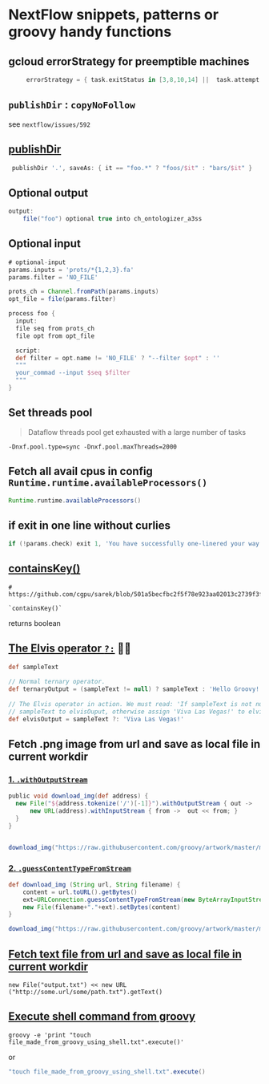 # NextFlow snippets, patterns or groovy handy functions

## gcloud errorStrategy for preemptible machines

```groovy
     errorStrategy = { task.exitStatus in [3,8,10,14] ||  task.attempt <=  6 ? 'retry' : 'ignore' }
```

## `publishDir` : `copyNoFollow` 

see `nextflow/issues/592`

## [publishDir](https://github.com/nextflow-io/nextflow/issues/256#issuecomment-285087760)

```groovy
 publishDir '.', saveAs: { it == "foo.*" ? "foos/$it" : "bars/$it" }

```

## Optional output

```groovy
output:
    file("foo") optional true into ch_ontologizer_a3ss
```

## Optional input

```groovy
# optional-input
params.inputs = 'prots/*{1,2,3}.fa'
params.filter = 'NO_FILE'

prots_ch = Channel.fromPath(params.inputs)
opt_file = file(params.filter)

process foo {
  input:
  file seq from prots_ch
  file opt from opt_file

  script:
  def filter = opt.name != 'NO_FILE' ? "--filter $opt" : ''
  """
  your_commad --input $seq $filter
  """
}
```


## Set threads pool
> Dataflow threads pool get exhausted with a large number of tasks

```
-Dnxf.pool.type=sync -Dnxf.pool.maxThreads=2000

```


## Fetch all avail cpus in config `Runtime.runtime.availableProcessors()`

```groovy
Runtime.runtime.availableProcessors()
```

## if exit in one line without curlies

```groovy
if (!params.check) exit 1, 'You have successfully one-linered your way to if'
```
## [containsKey()](https://www.tutorialspoint.com/groovy/groovy_containskey.htm)

```
# https://github.com/cgpu/sarek/blob/501a5becfbc2f5f78e923aa02013c2739f3f4b17/create_pon.nf#L59

`containsKey()`
```
returns boolean


## [The Elvis operator `?:`](https://mrhaki.blogspot.com/2009/08/groovy-goodness-elvis-operator.html) 🕺🏻

```groovy
def sampleText
 
// Normal ternary operator.
def ternaryOutput = (sampleText != null) ? sampleText : 'Hello Groovy!'
 
// The Elvis operator in action. We must read: 'If sampleText is not null assign
// sampleText to elvisOuput, otherwise assign 'Viva Las Vegas!' to elvisOutput.
def elvisOutput = sampleText ?: 'Viva Las Vegas!'
```

## Fetch .png image from url and save as local file in current workdir

### [1. `.withOutputStream` ](https://stackoverflow.com/questions/4674995/groovy-download-image-from-url)
```groovy
public void download_img(def address) {
  new File("${address.tokenize('/')[-1]}").withOutputStream { out ->
      new URL(address).withInputStream { from ->  out << from; }
  }
}


download_img("https://raw.githubusercontent.com/groovy/artwork/master/medium.png") 
```

### [2. `.guessContentTypeFromStream`](https://stackoverflow.com/questions/4674995/groovy-download-image-from-url)

```groovy
def download_img (String url, String filename) {
    content = url.toURL().getBytes()
    ext=URLConnection.guessContentTypeFromStream(new ByteArrayInputStream(content)).replaceFirst("^image/","")
    new File(filename+"."+ext).setBytes(content)
}

download_img("https://raw.githubusercontent.com/groovy/artwork/master/medium.png", "groovy_logo") 
```

## [Fetch text file from url and save as local file in current workdir](https://gist.github.com/cgpu/0c041b39708a7c9d1cfe1fcd859a4687)

```
new File("output.txt") << new URL ("http://some.url/some/path.txt").getText()
```


## [Execute shell command from groovy](https://stackoverflow.com/questions/2701547/how-to-make-system-command-calls-in-java-groovy)


```shell
groovy -e 'print "touch file_made_from_groovy_using_shell.txt".execute()'
```

or 

```groovy
"touch file_made_from_groovy_using_shell.txt".execute()
```
